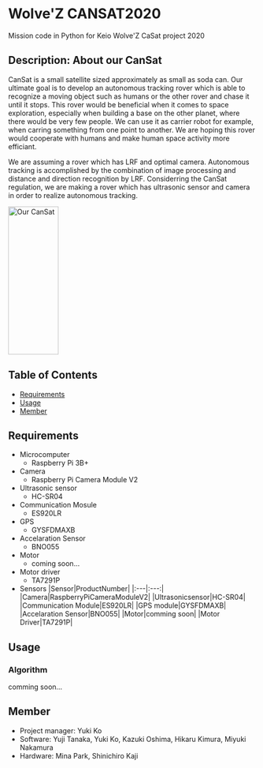 # Wolve'Z CANSAT2020
Mission code in Python for Keio Wolve'Z CaSat project 2020

## Description: About our CanSat
  CanSat is a small satellite sized approximately as small as soda can.
  Our ultimate goal is to develop an autonomous tracking rover which is able to recognize a moving object such as humans or the other rover and chase it until it stops. This rover would be beneficial when it comes to space exploration, especially when building a base on the other planet, where there would be very few people. We can use it as carrier robot for example, when carring something from one point to another. We are hoping this rover would cooperate with humans and make human space activity more efficiant.
  
  We are assuming a rover which has LRF and optimal camera. Autonomous tracking is accomplished by the combination of image processing and distance and direction recognition by LRF. Considerring the CanSat regulation, we are making a rover which has ultrasonic sensor and camera in order to realize autonomous tracking.

<div align="left">
<img src="https://user-images.githubusercontent.com/57528969/90110593-6fd8ee80-dd88-11ea-88c2-6b1f03e266d6.png" width="45%" height='300' title="Our CanSat">
</div>

## Table of Contents
- [Requirements](#Requirements)
- [Usage](#usage)
- [Member](#Member)

## Requirements
- Microcomputer
  - Raspberry Pi 3B+
- Camera
  - Raspberry Pi Camera Module V2
- Ultrasonic sensor
  - HC-SR04
- Communication Mosule
  - ES920LR
- GPS
  - GYSFDMAXB
- Accelaration Sensor
  - BNO055
- Motor
  - coming soon...
- Motor driver
  - TA7291P
- Sensors
|Sensor|ProductNumber|
|:---|:---:|
|Camera|RaspberryPiCameraModuleV2|
|Ultrasonicsensor|HC-SR04|
|Communication Module|ES920LR|
|GPS module|GYSFDMAXB|
|Accelaration Sensor|BNO055|
|Motor|comming soon|
|Motor Driver|TA7291P|

## Usage
### Algorithm
comming soon... 

## Member
- Project manager: 
  Yuki Ko
- Software: 
  Yuji Tanaka, Yuki Ko, Kazuki Oshima, Hikaru Kimura, Miyuki Nakamura
- Hardware: 
  Mina Park, Shinichiro Kaji
